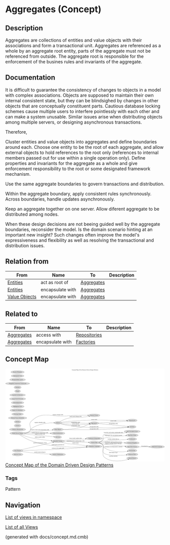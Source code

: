 # Aggregates (Concept)
## Description
Aggregates are collections of entities and value objects with their
associations and form a transactional unit. Aggregates are referenced as a
whole by an aggregate root entity, parts of the aggregate must not be
referenced from outside. The aggregate root is responsible for the enforcement
of the busines rules and invariants of the aggregate.

## Documentation
It is difficult to guarantee the consistency of changes to objects in a model
with complex associations. Objects are supposed to maintain their own internal
consistent state, but they can be blindsighed by changes in other objects that
are conceptually constituent parts. Cautious database locking schemes cause
multiple users to interfere pointlessly with each other and can make a system
unusable. Similar issues arise when distributing objects among multiple
servers, or designing asynchronous transactions.

Therefore,

Cluster entities and value objects into aggregates and define boundaries around
each. Choose one entity to be the root of each aggregate, and allow external
objects to hold references to the root only (references to internal members
passed out for use within a single operation only). Define properties and
invariants for the aggregate as a whole and give enforcement responsibility to
the root or some designated framework mechanism.

Use the same aggregate boundaries to govern transactions and distribution.

Within the aggregate boundary, apply consistent rules synchronously. Across
boundaries, handle updates asynchronously.

Keep an aggregate together on one server. Allow diferent aggregate to be
distributed among nodes.

When these design decisions are not beeing guided well by the aggregate
boundaries, reconsider the model. Is the domain scenario hinting at an
important new insight? Such changes often improve the model's expressiveness
and flexibility as well as resolving the transactional and distribution issues.

## Relation from
| From | Name | To | Description |
|---|---|---|---|
| [Entities](../ddd/c-entities.md) | act as root of | [Aggregates](../ddd/c-aggregates.md) |  |
| [Entities](../ddd/c-entities.md) | encapsulate with | [Aggregates](../ddd/c-aggregates.md) |  |
| [Value Objects](../ddd/c-value-objects.md) | encapsulate with | [Aggregates](../ddd/c-aggregates.md) |  |

## Related to
| From | Name | To | Description |
|---|---|---|---|
| [Aggregates](../ddd/c-aggregates.md) | access with | [Repositories](../ddd/c-repositories.md) |  |
| [Aggregates](../ddd/c-aggregates.md) | encapsulate with | [Factories](../ddd/c-factories.md) |  |

## Concept Map
![Concept Map of the Domain Driven Design Patterns](../ddd/concept-view.png)
[Concept Map of the Domain Driven Design Patterns](../ddd/concept-view.md)

### Tags
Pattern


## Navigation
[List of views in namespace](./views-in-namespace.md)

[List of all Views](../views.md)

(generated with docs/concept.md.cmb)

